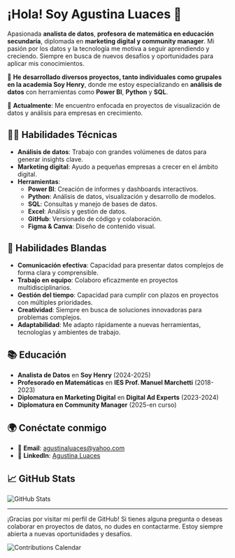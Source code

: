 # ¡Hola! Soy Agustina Luaces 👋

Apasionada **analista de datos**, **profesora de matemática en educación secundaria**, diplomada en **marketing digital y community manager**. Mi pasión por los datos y la tecnología me motiva a seguir aprendiendo y creciendo. Siempre en busca de nuevos desafíos y oportunidades para aplicar mis conocimientos.

🚀 **He desarrollado diversos proyectos, tanto individuales como grupales en la academia Soy Henry**, donde me estoy especializando en **análisis de datos** con herramientas como **Power BI**, **Python** y **SQL**. 

🌱 **Actualmente**: Me encuentro enfocada en proyectos de visualización de datos y análisis para empresas en crecimiento.

## 🧑‍💻 Habilidades Técnicas
- **Análisis de datos**: Trabajo con grandes volúmenes de datos para generar insights clave.
- **Marketing digital**: Ayudo a pequeñas empresas a crecer en el ámbito digital.
- **Herramientas**:
  - **Power BI**: Creación de informes y dashboards interactivos.
  - **Python**: Análisis de datos, visualización y desarrollo de modelos.
  - **SQL**: Consultas y manejo de bases de datos.
  - **Excel**: Análisis y gestión de datos.
  - **GitHub**: Versionado de código y colaboración.
  - **Figma & Canva**: Diseño de contenido visual.

## 🌟 Habilidades Blandas
- **Comunicación efectiva**: Capacidad para presentar datos complejos de forma clara y comprensible.
- **Trabajo en equipo**: Colaboro eficazmente en proyectos multidisciplinarios.
- **Gestión del tiempo**: Capacidad para cumplir con plazos en proyectos con múltiples prioridades.
- **Creatividad**: Siempre en busca de soluciones innovadoras para problemas complejos.
- **Adaptabilidad**: Me adapto rápidamente a nuevas herramientas, tecnologías y ambientes de trabajo.

## 📚 Educación
- **Analista de Datos** en **Soy Henry** (2024-2025)
- **Profesorado en Matemáticas** en **IES Prof. Manuel Marchetti** (2018-2023)
- **Diplomatura en Marketing Digital** en **Digital Ad Experts** (2023-2024)
- **Diplomatura en Community Manager** (2025-en curso)

## 🌍 Conéctate conmigo
- 📧 **Email**: [agustinaluaces@yahoo.com](mailto:agustinaluaces@yahoo.com)
- 📱 **LinkedIn**: [Agustina Luaces](https://www.linkedin.com/in/agustina-maria-luaces-perez-a3462b293/)

## 📈 GitHub Stats
![GitHub Stats](https://github-readme-stats.vercel.app/api?username=Aagustina-luaces&show_icons=true&count_private=true&hide_title=true)

---

¡Gracias por visitar mi perfil de GitHub! Si tienes alguna pregunta o deseas colaborar en proyectos de datos, no dudes en contactarme. Estoy siempre abierta a nuevas oportunidades y desafíos.




![Contributions Calendar](https://github-readme-streak-stats.herokuapp.com/?user=Aagustina-luaces&theme=radical)




